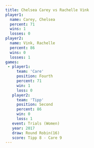 ```yaml
---
title: Chelsea Carey vs Rachelle Vink
player1:              
  name: Carey, Chelsea
  percent: 71         
  wins: 1             
  losses: 0           
player2:              
  name: Vink, Rachelle
  percent: 86         
  wins: 0             
  losses: 1           
games:
 - player1:          
     team: 'Care'    
     position: Fourth
     percent: 71     
     win: 1          
     loss: 0         
   player2:          
     team: 'Tipp'    
     position: Second
     percent: 86     
     win: 0          
     loss: 1         
   event: Trials (Women) 
   year: 2017            
   draw: Round Robin(16) 
   score: Tipp 8 - Care 9
---
```

